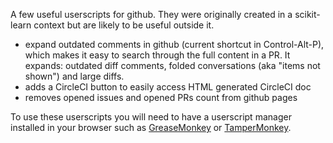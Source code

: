 A few useful userscripts for github. They were originally created in a
scikit-learn context but are likely to be useful outside it.

* expand outdated comments in github (current shortcut in Control-Alt-P), which
  makes it easy to search through the full content in a PR. It expands:
  outdated diff comments, folded conversations (aka "items not shown") and
  large diffs.
* adds a CircleCI button to easily access HTML generated CircleCI doc
* removes opened issues and opened PRs count from github pages

To use these userscripts you will need to have a userscript manager installed
in your browser such as [GreaseMonkey](https://www.greasespot.net/) or
[TamperMonkey](https://tampermonkey.net/).
